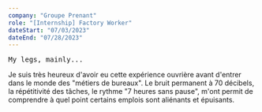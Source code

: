 ```yaml
---
company: "Groupe Prenant"
role: "[Internship] Factory Worker"
dateStart: "07/03/2023"
dateEnd: "07/28/2023"
---
```

<kbd>My legs, mainly...</kbd>

Je suis très heureux d'avoir eu cette expérience ouvrière avant d'entrer dans le monde des "métiers de bureaux". Le bruit permanent à 70 décibels, la répétitivité des tâches, le rythme "7 heures sans pause", m'ont permit de comprendre à quel point certains emplois sont aliénants et épuisants. 

<!---
Being a factory worker for a month is an experience that anyone must have : the permanent noise, the repetitiveness of the work, the "7 hours straigh". I've understood how exhausting and alienating some jobs are.
--->